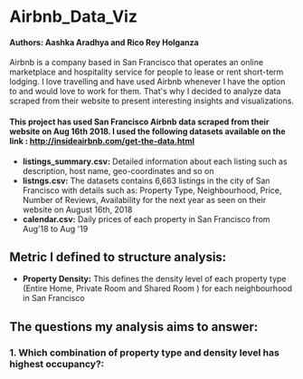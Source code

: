# Airbnb_Data_Viz

#### Authors: Aashka Aradhya and Rico Rey Holganza

Airbnb is a company based in San Francisco that operates an online marketplace and hospitality service for people to lease or rent short-term lodging. I love travelling and have used Airbnb whenever I have the option to and would love to work for them. That's why I decided to analyze data scraped from their website to present interesting insights and visualizations.

#### **This project has used San Francisco Airbnb data scraped from their website on Aug 16th 2018. I used the following datasets available on the link  :** http://insideairbnb.com/get-the-data.html

* **listings_summary.csv:** Detailed information about each listing such as description, host name, geo-coordinates and so on
* **listngs.csv:** The datasets contains 6,663 listings in the city of San Francisco with details such as: Property Type, Neighbourhood, Price, Number of Reviews, Availability for the next year as seen on their website on August 16th, 2018
* **calendar.csv:** Daily prices of each property in San Francisco from Aug'18 to Aug '19

## **Metric I defined to structure analysis:**

* **Property Density:** This defines the density level of each property type (Entire Home, Private Room and Shared Room ) for each neighbourhood in San Francisco

## **The questions my analysis aims to answer:**

### **1. Which combination of property type and density level has highest occupancy?:**



